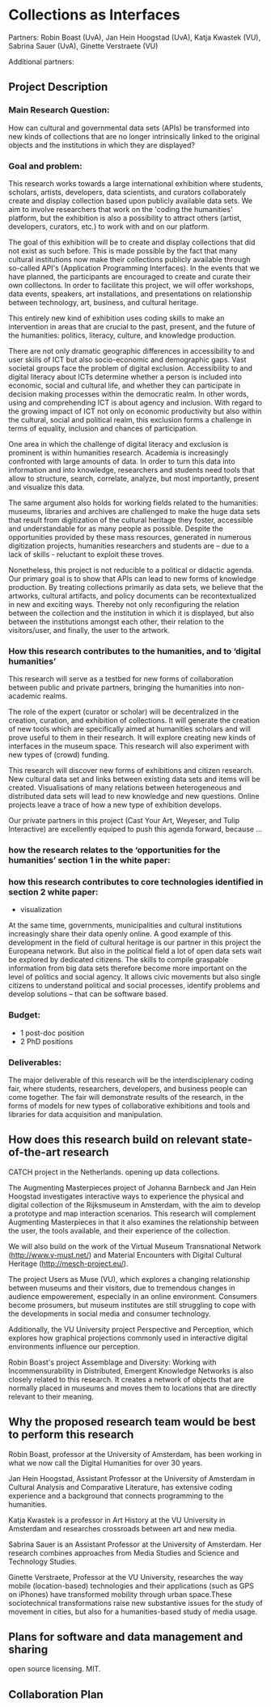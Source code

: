 # Collections as Interfaces

Partners: Robin Boast (UvA), Jan Hein Hoogstad (UvA), Katja Kwastek
(VU), Sabrina Sauer (UvA), Ginette Verstraete (VU)

Additional partners:

## Project Description

### Main Research Question:

How can cultural and governmental data sets (APIs) be transformed into
new kinds of collections that are no longer intrinsically linked to the
original objects and the institutions in which they are displayed?


### Goal and problem:

This research works towards a large international exhibition where
students, scholars, artists, developers, data scientists, and curators
collaborately create and display collection based upon publicly
available data sets. We aim to involve researchers that work on
the 'coding the humanities' platform, but the exhibition is also a
possibility to attract others (artist, developers, curators, etc.) to
work with and on our platform.

The goal of this exhibition will be to create and display collections
that did not exist as such before. This is made possible by the fact
that many cultural institutions now make their collections publicly
available through so-called API's (Application Programming Interfaces).
In the events that we have planned, the participants are encouraged
to create and curate their own colllectons. In order to facilitate
this project, we will offer workshops, data events, speakers, art
installations, and presentations on relationship between technology,
art, business, and cultural heritage.

This entirely new kind of exhibition uses coding skills to make an
intervention in areas that are crucial to the past, present, and
the future of the humanities: politics, literacy, culture, and knowledge
production.

There are not only dramatic geographic differences in accessibility
to and user skills of ICT but also socio-economic and demographic
gaps. Vast societal groups face the problem of digital exclusion.
Accessibility to and digital literacy about ICTs determine whether a
person is included into economic, social and cultural life, and whether
they can participate in decision making processes within the democratic
realm. In other words, using and comprehending ICT is about agency and
inclusion. With regard to the growing impact of ICT not only on economic
productivity but also within the cultural, social and political realm,
this exclusion forms a challenge in terms of equality, inclusion and
chances of participation.

One area in which the challenge of digital literacy and exclusion is
prominent is within humanities research. Academia is increasingly
confronted with large amounts of data. In order to turn this data
into information and into knowledge, researchers and students need
tools that allow to structure, search, correlate, analyze, but most
importantly, present and visualize this data. 

The same argument also holds for working fields related to the
humanities: museums, libraries and archives are challenged to make the
huge data sets that result from digitization of the cultural heritage
they foster, accessible and understandable for as many people as
possible. Despite the opportunities provided by these mass resources,
generated in numerous digitization projects, humanities researchers and
students are – due to a lack of skills - reluctant to exploit these
troves.

Nonetheless, this project is not reducible to a political or didactic
agenda. Our primary goal is to show that APIs can lead to new forms of
knowledge production. By treating collections primarily as data sets,
we believe that the artworks, cultural artifacts, and policy documents
can be recontextualized in new and exciting ways. Thereby not only
reconfiguring the relation between the collection and the institution in
which it is displayed, but also between the institutions amongst each
other, their relation to the visitors/user, and finally, the user to the
artwork.


### How this research contributes to the humanities, and to ‘digital humanities’ 

This research will serve as a testbed for new forms of collaboration
between public and private partners, bringing the humanities into
non-academic realms. 

The role of the expert (curator or scholar) will be decentralized in
the creation, curation, and exhibition of collections. It will generate
the creation of new tools which are specifically aimed at humanities
scholars and will prove useful to them in their research. It will
explore creating new kinds of interfaces in the museum space. This
research will also experiment with new types of (crowd) funding.

This research will discover new forms of exhibitions and citizen
research. New cultural data set and links between existing data sets
and items will be created. Visualisations of many relations between
heterogeneous and distributed data sets will lead to new knowledge
and new questions. Online projects leave a trace of how a new type of
exhibition develops.

Our private partners in this project (Cast Your Art, Weyeser, and Tulip
Interactive) are excellently equiped to push this agenda forward, because ...

### how the research relates to the ‘opportunities for the humanities’ section 1 in the white paper:

### how this research contributes to core technologies identified in section 2 white paper:

+ visualization

At the same time, governments, municipalities and cultural institutions
increasingly share their data openly online. A good example of this
development in the field of cultural heritage is our partner in this
project the Europeana network. But also in the political field a lot
of open data sets wait be explored by dedicated citizens. The skills
to compile graspable information from big data sets therefore become
more important on the level of politics and social agency. It allows
civic movements but also single citizens to understand political and
social processes, identify problems and develop solutions – that can
be software based.


### Budget:

- 1 post-doc position
- 2 PhD positions

### Deliverables:

The major deliverable of this research will be the interdisciplenary
coding fair, where students, researchers, developers, and business
people can come together. The fair will demonstrate results of the
research, in the forms of models for new types of collaborative
exhibitions and tools and libraries for data acquisition and
manipulation.


## How does this research build on relevant state-of-the-art research

CATCH project in the Netherlands. opening up data collections.

The Augmenting Masterpieces project of Johanna Barnbeck and Jan Hein
Hoogstad investigates interactive ways to experience the physical
and digital collection of the Rijksmuseum in Amsterdam, with the aim
to develop a prototype and map interaction scenarios. This research
will complement Augmenting Masterpieces in that it also examines the
relationship between the user, the tools available, and their experience
of the collection.

We will also build on the work of the Virtual Museum Transnational
Network (http://www.v-must.net/) and Material Encounters with Digital
Cultural Heritage (http://mesch-project.eu/).

The project Users as Muse (VU), which explores a changing relationship
between museums and their visitors, due to tremendous changes in
audience empowerement, especially in an online environment. Consumers
become prosumers, but museum institutes are still struggling to cope
with the developments in social media and consumer technology.

Additionally, the VU University project Perspective and Perception,
which explores how graphical projections commonly used in interactive
digital environments influence our perception.

Robin Boast's project Assemblage and Diversity: Working with Incommensurability in Distributed, Emergent Knowledge Networks is also closely related to this research. It creates a network of objects that are normally placed in museums and moves them to locations that are directly relevant to their meaning.

## Why the proposed research team would be best to perform this research

Robin Boast, professor at the University of Amsterdam, has been working
in what we now call the Digital Humanities for over 30 years.

Jan Hein Hoogstad, Assistant Professor at the University of Amsterdam
in Cultural Analysis and Comparative Literature, has extensive coding
experience and a background that connects programming to the humanities.

Katja Kwastek is a professor in Art History at the VU University in
Amsterdam and researches crossroads between art and new media.

Sabrina Sauer is an Assistant Professor at the University of Amsterdam.
Her research combines approaches from Media Studies and Science and
Technology Studies.

Ginette Verstraete, Professor at the VU University, researches the way
mobile (location-based) technologies and their applications (such as
GPS on iPhones) have transformed mobility through urban space.These
sociotechnical transformations raise new substantive issues for the
study of movement in cities, but also for a humanities-based study of
media usage.

## Plans for software and data management and sharing
open source licensing. MIT. 

## Collaboration Plan

